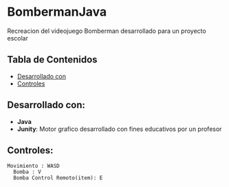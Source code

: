 # BombermanJava
Recreacion del videojuego Bomberman desarrollado para un proyecto escolar

## Tabla de Contenidos
* [Desarrollado con](#Desarrollado-con)
* [Controles](#controles)

## Desarrollado con:
* **Java**
* **Junity**: Motor grafico desarrollado con fines educativos por un profesor

## Controles:
    Movimiento : WASD
      Bomba : V 
      Bomba Control Remoto(item): E
